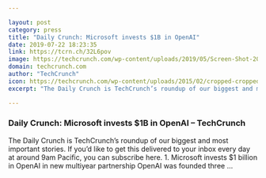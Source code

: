 ```yaml
---

layout: post
category: press
title: "Daily Crunch: Microsoft invests $1B in OpenAI"
date: 2019-07-22 18:23:35
link: https://tcrn.ch/32L6pov
image: https://techcrunch.com/wp-content/uploads/2019/05/Screen-Shot-2019-05-18-at-10.13.05-AM.png?w=764
domain: techcrunch.com
author: "TechCrunch"
icon: https://techcrunch.com/wp-content/uploads/2015/02/cropped-cropped-favicon-gradient.png?w=180
excerpt: "The Daily Crunch is TechCrunch’s roundup of our biggest and most important stories. If you’d like to get this delivered to your inbox every day at around 9am Pacific, you can subscribe here. 1. Microsoft invests $1 billion in OpenAI in new multiyear partnership OpenAI was founded three …"

---
```


### Daily Crunch: Microsoft invests $1B in OpenAI – TechCrunch

The Daily Crunch is TechCrunch’s roundup of our biggest and most important stories. If you’d like to get this delivered to your inbox every day at around 9am Pacific, you can subscribe here. 1. Microsoft invests $1 billion in OpenAI in new multiyear partnership OpenAI was founded three …